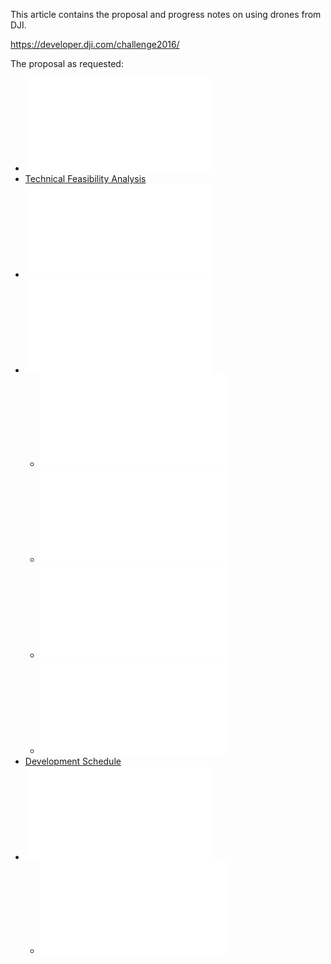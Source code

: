 This article contains the proposal and progress notes on using drones from DJI.

https://developer.dji.com/challenge2016/

The proposal as requested:

* ![Team](team.md)
* [Technical Feasibility Analysis](feasibility.md)
* ![Proposal (Strategies)](proposal.md)
* ![Development Plan](development.md)
   * ![Android app](android-app.md)
   * ![Ford SYNC Applink](ford-sync.md)
   * ![Casting video](casting.md)
   * ![Navigation](navigation.md)
* [Development Schedule](schedule.md)
* ![Resources](resources.md)
   * ![DJI SDKs](dji-sdks.md)
